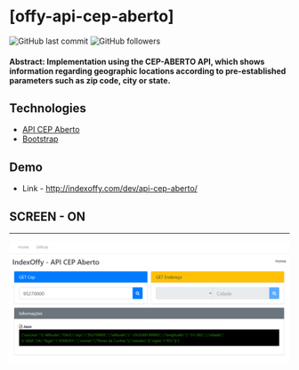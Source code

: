 # [offy-api-cep-aberto]

![GitHub last commit](https://img.shields.io/github/last-commit/FernandoCelmer/indexoffy-api-cep-aberto) ![GitHub followers](https://img.shields.io/github/followers/FernandoCelmer?label=Fernando%20Celmer&style=social)

#### Abstract: Implementation using the CEP-ABERTO API, which shows information regarding geographic locations according to pre-established parameters such as zip code, city or state.

## Technologies

- [API CEP Aberto](https://cepaberto.com)
- [Bootstrap](https://getbootstrap.com) 

## Demo

- Link - http://indexoffy.com/dev/api-cep-aberto/ <br> 

## SCREEN - ON 
________________________________
<p>
<img src="https://github.com/FernandoCelmer/indexoffy-api-cep-aberto/blob/master/indexoffy-api-cep-aberto.png?raw=true">
  

